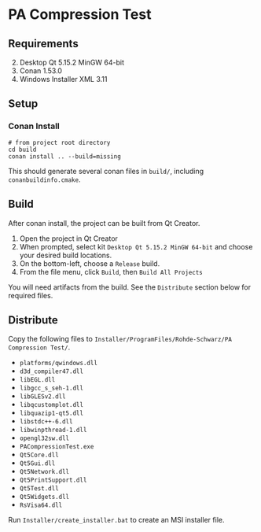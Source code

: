 # PA Compression Test

## Requirements

2. Desktop Qt 5.15.2 MinGW 64-bit
3. Conan 1.53.0
3. Windows Installer XML 3.11

## Setup

### Conan Install

```shell
# from project root directory
cd build
conan install .. --build=missing
```

This should generate several conan files in `build/`, including `conanbuildinfo.cmake`.

## Build

After conan install, the project can be built from Qt Creator.

1. Open the project in Qt Creator
2. When prompted, select kit `Desktop Qt 5.15.2 MinGW 64-bit` and choose your desired build locations.
3. On the bottom-left, choose a `Release` build.
4. From the file menu, click `Build`, then `Build All Projects`

You will need artifacts from the build. See the `Distribute` section below for required files.

## Distribute

Copy the following files to `Installer/ProgramFiles/Rohde-Schwarz/PA Compression Test/`.

- `platforms/qwindows.dll`
- `d3d_compiler47.dll`
- `libEGL.dll`
- `libgcc_s_seh-1.dll`
- `libGLESv2.dll`
- `libqcustomplot.dll`
- `libquazip1-qt5.dll`
- `libstdc++-6.dll`
- `libwinpthread-1.dll`
- `opengl32sw.dll`
- `PACompressionTest.exe`
- `Qt5Core.dll`
- `Qt5Gui.dll`
- `Qt5Network.dll`
- `Qt5PrintSupport.dll`
- `Qt5Test.dll`
- `Qt5Widgets.dll`
- `RsVisa64.dll`

Run `Installer/create_installer.bat` to create an MSI installer file.
